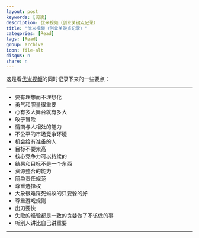 ```yaml
---
layout: post
keywords: [阅读]
description: 优米视频（创业关键点记录）
title: "优米视频（创业关键点记录）"
categories: [Read]
tags: [Read]
group: archive
icon: file-alt
disqus: n
share: n
---
```


这是看[优米视频][1]的同时记录下来的一些要点：

-----

- 要有理想而不理想化
- 勇气和胆量很重要
- 心有多大舞台就有多大
- 敢于冒险
- 情商与人相处的能力
- 不公平的市场竞争环境
- 机会给有准备的人
- 目标不要太高
- 核心竞争力可以持续的
- 结果和目标不是一个东西
- 资源整合的能力
- 简单责任规范
- 尊重选择权
- 大象很难踩死蚂蚁的只要躲的好
- 尊重游戏规则
- 出刀要快
- 失败的经验都是一致的贪婪做了不该做的事
- 听别人讲比自己讲重要

-----
[1]: http://www.youmi.cn/
